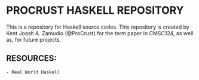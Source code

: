 # PROCRUST HASKELL REPOSITORY

This is a repository for Haskell source codes. This repository is created by Kent Joash A. Zamudio (@ProCrust) for the term paper in CMSC124, as well as, for future projects.

## RESOURCES:
	- Real World Haskell